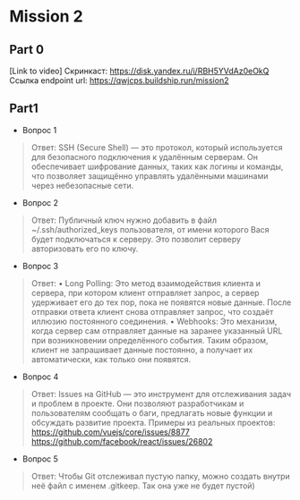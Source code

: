 # Mission 2

## Part 0

[Link to video] 
Скринкаст: https://disk.yandex.ru/i/RBH5YVdAz0eOkQ
Ссылка endpoint url: https://qwjcps.buildship.run/mission2


## Part1

- Вопрос 1	 
> Ответ: SSH (Secure Shell) — это протокол, который используется для безопасного подключения к удалённым серверам. Он обеспечивает шифрование данных, таких как логины и команды, что позволяет защищённо управлять удалёнными машинами через небезопасные сети.

- Вопрос 2	 
> Ответ: Публичный ключ нужно добавить в файл ~/.ssh/authorized_keys пользователя, от имени которого Вася будет подключаться к серверу. Это позволит серверу авторизовать его по ключу. 

- Вопрос 3	 
> Ответ: •  Long Polling: Это метод взаимодействия клиента и сервера, при котором клиент отправляет запрос, а сервер удерживает его до тех пор, пока не появятся новые данные. После отправки ответа клиент снова отправляет запрос, что создаёт иллюзию постоянного соединения.
•  Webhooks: Это механизм, когда сервер сам отправляет данные на заранее указанный URL при возникновении определённого события. Таким образом, клиент не запрашивает данные постоянно, а получает их автоматически, как только они появятся.

- Вопрос 4	 
> Ответ: Issues на GitHub — это инструмент для отслеживания задач и проблем в проекте. Они позволяют разработчикам и пользователям сообщать о баги, предлагать новые функции и обсуждать развитие проекта.
Примеры из реальных проектов:
https://github.com/vuejs/core/issues/8877
https://github.com/facebook/react/issues/26802

- Вопрос 5	 
> Ответ: Чтобы Git отслеживал пустую папку, можно создать внутри неё файл с именем .gitkeep. Так она уже не будет пустой)
